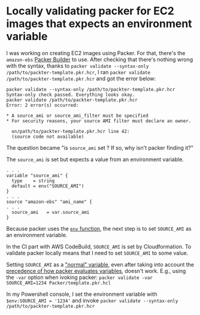 # Locally validating packer for EC2 images that expects an environment variable

I was working on creating EC2 images using Packer.
For that, there's the `amazon-ebs` [Packer Builder](https://www.packer.io/plugins/builders/amazon/ebs) to use.
After checking that there's nothing wrong with the syntax,
thanks to `packer validate --syntax-only /path/to/packter-template.pkr.hcr`,
I ran `packer validate /path/to/packter-template.pkr.hcr` and got the error below:

```text
packer validate --syntax-only /path/to/packter-template.pkr.hcr
Syntax-only check passed. Everything looks okay.
packer validate /path/to/packter-template.pkr.hcr
Error: 2 error(s) occurred:

* A source_ami or source_ami_filter must be specified
* For security reasons, your source AMI filter must declare an owner.

  on/path/to/packter-template.pkr.hcr line 42:
  (source code not available)
```

The question became "is `source_ami` set ? If so, why isn't packer finding it?"

The `source_ami` is set but expects a value from an environment variable.

```hcl
. . .
variable "source_ami" {
  type    = string
  default = env("SOURCE_AMI")
}
. . .
source "amazon-ebs" "ami_name" {
. . .
  source_ami   = var.source_ami
}
```

Because packer uses the [`env` function](https://www.packer.io/docs/templates/hcl_templates/functions/contextual/env),
the next step is to set `SOURCE_AMI` as an environment variable.

In the CI part with AWS CodeBuild, `SOURCE_AMI` is set by Cloudformation.
To validate packer locally means that I need to set `SOURCE_AMI` to some value.

Setting `SOURCE_AMI` as a ["normal" variable](https://www.packer.io/docs/templates/hcl_templates/variables#a-variable-value-must-be-known),
even after taking into account the [precedence of how packer evaluates variables](https://www.packer.io/docs/templates/hcl_templates/variables#variable-definition-precedence), doesn't work.
E.g., using the `-var` option when ivoking packer:  `packer validate -var SOURCE_AMI=1234 Packer/template.pkr.hcl`

In my Powershell console, I set the environment variable with
`$env:SOURCE_AMI = '1234'`
and
invoke `packer validate --syntax-only /path/to/packter-template.pkr.hcr`
